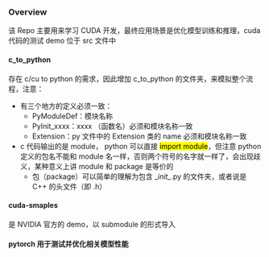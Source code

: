 <h3> Overview </h3>
该 Repo 主要用来学习 CUDA 开发，最终应用场景是优化模型训练和推理，cuda 代码的测试 demo 位于 src 文件中

<h4> c_to_python </h4>
存在 c/cu to python 的需求，因此增加 c_to_python 的文件夹，来模拟整个流程，注意：

- 有三个地方的定义必须一致：
    - PyModuleDef：模块名称
    - PyInit_xxxx：xxxx （函数名）必须和模块名称一致
    - Extension：py 文件中的 Extension 类的 name 必须和模块名称一致
- c 代码输出的是 module， python 可以直接 <mark>import module</mark>，但注意 python 定义的包名不能和 module 名一样，否则两个符号的名字就一样了，会出现歧义，某种意义上讲 module 和 package 是等价的
    - 包（package）可以简单的理解为包含 \__init\__.py 的文件夹，或者说是 C++ 的头文件（即 .h）

<h4> cuda-smaples </h4>
是 NVIDIA 官方的 demo，以 submodule 的形式导入

<h4> pytorch 用于测试并优化相关模型性能 </h4>
